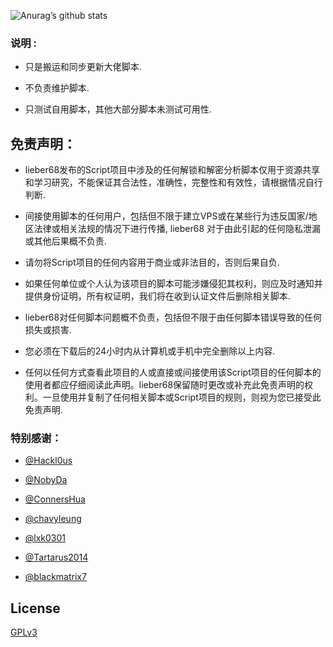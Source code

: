 ![Anurag’s github stats](https://github-readme-stats.vercel.app/api?username=lieber68&show_icons=true&theme=merko)

### 说明 :

* 只是搬运和同步更新大佬脚本.

* 不负责维护脚本.

* 只测试自用脚本，其他大部分脚本未测试可用性.

## 免责声明：

* lieber68发布的Script项目中涉及的任何解锁和解密分析脚本仅用于资源共享和学习研究，不能保证其合法性，准确性，完整性和有效性，请根据情况自行判断.

* 间接使用脚本的任何用户，包括但不限于建立VPS或在某些行为违反国家/地区法律或相关法规的情况下进行传播, lieber68 对于由此引起的任何隐私泄漏或其他后果概不负责.

* 请勿将Script项目的任何内容用于商业或非法目的，否则后果自负.

* 如果任何单位或个人认为该项目的脚本可能涉嫌侵犯其权利，则应及时通知并提供身份证明，所有权证明，我们将在收到认证文件后删除相关脚本.

* lieber68对任何脚本问题概不负责，包括但不限于由任何脚本错误导致的任何损失或损害.

* 您必须在下载后的24小时内从计算机或手机中完全删除以上内容.

* 任何以任何方式查看此项目的人或直接或间接使用该Script项目的任何脚本的使用者都应仔细阅读此声明。lieber68保留随时更改或补充此免责声明的权利。一旦使用并复制了任何相关脚本或Script项目的规则，则视为您已接受此免责声明.

### 特别感谢：
* [@Hackl0us](https://github.com/Hackl0us)

* [@NobyDa](https://github.com/NobyDa)

* [@ConnersHua](https://github.com/DivineEngine/Profiles/tree/master)

* [@chavyleung](https://github.com/chavyleung)

* [@lxk0301](https://github.com/lxk0301/jd_scripts)

* [@Tartarus2014](https://github.com/Tartarus2014)

* [@blackmatrix7](https://github.com/blackmatrix7)

## License

[GPLv3](LICENSE)